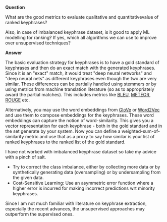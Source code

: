 **Question**

What are the good metrics to evaluate qualitative and quantitative​ value of ranked keyphrases?

Also, in case of imbalanced keyphrase dataset, is it good to apply ML modelling​ for ranking? If yes, which all algorithms we can use to improve over unsupervised techniques?

**Answer**

The basic evaluation strategy for keyphrases is to have a gold standard of keyphrases and then do an exact match with the generated keyphrases. Since it is an "exact" match, it would treat "deep neural networks" and "deep neural nets" as different keyphrases even though the two are very similar. These differences can be partially handled using stemmers or by using metrics from machine translation literature (so as to appropriately award the partial matches). This includes metrics like [BLEU](http://acl-arc.comp.nus.edu.sg/archives/acl-arc-090501d4/data/pdf/anthology-PDF/P/P02/P02-1040.pdf), [METEOR](http://www.cs.cmu.edu/~alavie/METEOR/), [ROUGE](http://www.aclweb.org/anthology/W/W04/W04-1013.pdf) etc.

Alternatively, you may use the word embeddings from [GloVe](https://nlp.stanford.edu/pubs/glove.pdf) or 
[Word2Vec](https://arxiv.org/pdf/1301.3781.pdf) and use them to compose embeddings for the keyphrases. These word embeddings can capture the notion of word-similarity. This gives you a vector representation for each keyphrase - both in the gold standard and in the set generate by your system. Now you can define a weighted-sum-of-similarity metric and use that as a proxy to say how similar is your list of ranked keyphrases to the ranked list of the gold standard.

I have not worked with imbalanced keyphrase dataset so take my advice with a pinch of salt. 

* Try to correct the class imbalance, either by collecting more data or by synthetically generating data (oversampling) or by undersampling from the given data. 
* Cost-Sensitive Learning: Use an asymmetric error function where a higher error is incurred for making incorrect predictions wrt minority keyphrases.

Since I am not much familiar with literature on keyphrase extraction, especially the recent advances, the unsupervised approaches may outperform the supervised ones.